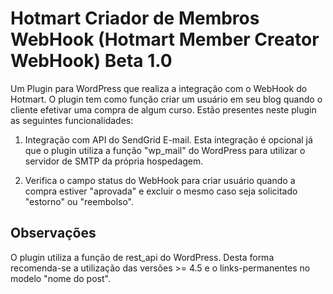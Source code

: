 # Hotmart Criador de Membros WebHook (Hotmart Member Creator WebHook) Beta 1.0
Um Plugin para WordPress que realiza a integração com o WebHook do Hotmart. O plugin tem como função criar um usuário em seu blog quando o cliente efetivar uma compra de algum curso.
Estão presentes neste plugin as seguintes funcionalidades:

1. Integração com API do SendGrid E-mail. Esta integração é opcional já que o plugin utiliza a função "wp_mail" do WordPress para utilizar o servidor de SMTP da própria hospedagem.

2. Verifica o campo status do WebHook para criar usuário quando a compra estiver "aprovada" e excluir o mesmo caso seja solicitado "estorno" ou "reembolso".

## Observações

O plugin utiliza a função de rest_api do WordPress. Desta forma recomenda-se a utilização das versões  >= 4.5 e o links-permanentes no modelo "nome do post".
